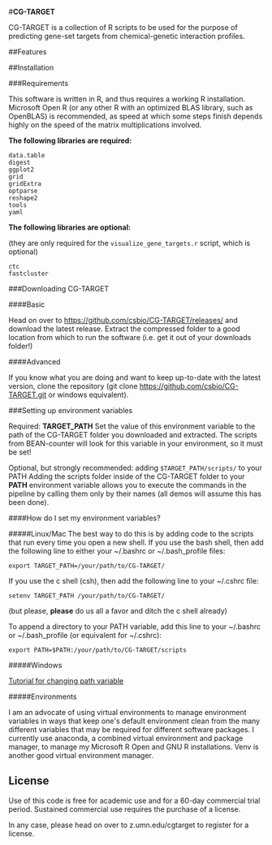 #**CG-TARGET**

CG-TARGET is a collection of R scripts to be used for the purpose of predicting gene-set targets from chemical-genetic interaction profiles.

##Features

##Installation

###Requirements

This software is written in R, and thus requires a working R installation. Microsoft Open R (or any other R with an optimized BLAS library, such as OpenBLAS) is recommended, as speed at which some steps finish depends highly on the speed of the matrix multiplications involved.

__**The following libraries are required:**__

	data.table
	digest
	ggplot2
	grid
	gridExtra
	optparse
	reshape2
	tools
	yaml

__**The following libraries are optional:**__

(they are only required for the `visualize_gene_targets.r` script, which is optional)

	ctc
	fastcluster

###Downloading CG-TARGET

####Basic

Head on over to https://github.com/csbio/CG-TARGET/releases/ and download the latest release. Extract the compressed folder to a good location from which to run the software (i.e. get it out of your downloads folder!)

####Advanced

If you know what you are doing and want to keep up-to-date with the latest version, clone the repository (git clone https://github.com/csbio/CG-TARGET.git or windows equivalent).


###Setting up environment variables

Required: **TARGET_PATH**
Set the value of this environment variable to the path of the CG-TARGET folder you downloaded and extracted. The scripts from BEAN-counter will look for this variable in your environment, so it must be set!

Optional, but strongly recommended: adding `$TARGET_PATH/scripts/` to your PATH
Adding the scripts folder inside of the CG-TARGET folder to your **PATH** environment variable allows you to execute the commands in the pipeline by calling them only by their names (all demos will assume this has been done).

####How do I set my environment variables?

#####Linux/Mac
The best way to do this is by adding code to the scripts that run every time you open a new shell. If you use the bash shell, then add the following line to either your ~/.bashrc or ~/.bash_profile files:

```
export TARGET_PATH=/your/path/to/CG-TARGET/
```

If you use the c shell (csh), then add the following line to your ~/.cshrc file:

```
setenv TARGET_PATH /your/path/to/CG-TARGET/
```

(but please, **please** do us all a favor and ditch the c shell already)

To append a directory to your PATH variable, add this line to your ~/.bashrc or ~/.bash_profile (or equivalent for ~/.cshrc):

```
export PATH=$PATH:/your/path/to/CG-TARGET/scripts
```

#####Windows

[Tutorial for changing path variable](http://www.computerhope.com/issues/ch000549.htm)

#####Environments

I am an advocate of using virtual environments to manage environment variables in ways that keep one's default environment clean from the many different variables that may be required for different software packages. I currently use anaconda, a combined virtual environment and package manager, to manage my Microsoft R Open and GNU R installations. Venv is another good virtual environment manager.


License
-------
Use of this code is free for academic use and for a 60-day commercial trial period. Sustained commercial use requires the purchase of a license.

In any case, please head on over to z.umn.edu/cgtarget to register for a license.
